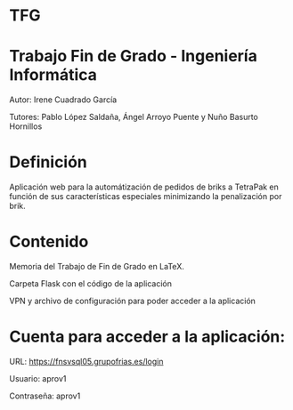 # TFG
# Trabajo Fin de Grado - Ingeniería Informática
Autor: Irene Cuadrado García 

Tutores: Pablo López Saldaña, Ángel Arroyo Puente y Nuño Basurto Hornillos

# Definición

Aplicación web para la automátización de pedidos de briks a TetraPak en función de sus características especiales minimizando la penalización por brik. 

# Contenido
Memoria del Trabajo de Fin de Grado en LaTeX. 

Carpeta Flask con el código de la aplicación

VPN y archivo de configuración para poder acceder a la aplicación


# Cuenta para acceder a la aplicación: 

URL: https://fnsvsql05.grupofrias.es/login 

Usuario: aprov1

Contraseña: aprov1
